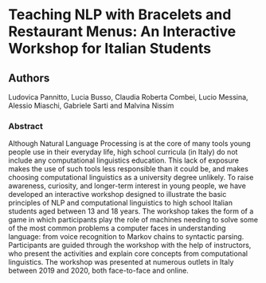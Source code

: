 # Teaching NLP with Bracelets and Restaurant Menus: An Interactive Workshop for Italian Students

## Authors 

Ludovica Pannitto, Lucia Busso, Claudia Roberta Combei, Lucio Messina, Alessio Miaschi, Gabriele Sarti and Malvina Nissim

### Abstract

Although Natural Language Processing is at the core of many tools young people use in their everyday life, high school curricula (in Italy) do not include any computational linguistics education. This lack of exposure makes the use of such tools less responsible than it could be, and makes choosing computational linguistics as a university degree unlikely. To raise awareness, curiosity, and longer-term interest in young people, we have developed an interactive workshop designed to illustrate the basic principles of NLP and computational linguistics to high school Italian students aged between 13 and 18 years. The workshop takes the form of a game in which participants play the role of machines needing to solve some of the most common problems a computer faces in understanding language: from voice recognition to Markov chains to syntactic parsing. Participants are guided through the workshop with the help of instructors, who present the activities and explain core concepts from computational linguistics. The workshop was presented at numerous outlets in Italy between 2019 and 2020, both face-to-face and online.